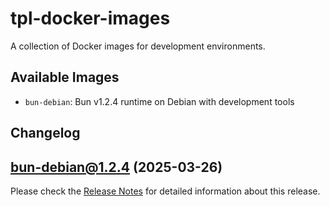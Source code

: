 # tpl-docker-images

A collection of Docker images for development environments.

## Available Images

- `bun-debian`: Bun v1.2.4 runtime on Debian with development tools

## Changelog

## bun-debian@1.2.4 (2025-03-26)

Please check the [Release Notes](./images/bun-debian/CHANGELOG.md) for detailed information about this release.

